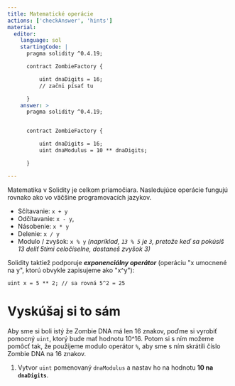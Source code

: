 ```yaml
---
title: Matematické operácie
actions: ['checkAnswer', 'hints']
material:
  editor:
    language: sol
    startingCode: |
      pragma solidity ^0.4.19;

      contract ZombieFactory {

          uint dnaDigits = 16;
          // začni písať tu

      }
    answer: >
      pragma solidity ^0.4.19;


      contract ZombieFactory {

          uint dnaDigits = 16;
          uint dnaModulus = 10 ** dnaDigits;

      }

---
```


Matematika v Solidity je celkom priamočiara. Nasledujúce operácie fungujú rovnako ako vo väčšine programovacích jazykov.


* Sčítavanie: `x + y`
* Odčítavanie: `x - y`,
* Násobenie: `x * y`
* Delenie: `x / y`
* Modulo / zvyšok: `x % y` _(napríklad, `13 % 5` je `3`, pretože keď sa pokúsiš 13 deliť 5timi celočíselne, dostaneš zvyšok 3)_

Solidity taktiež podporuje ***exponenciálny operátor*** (operáciu "x umocnené na y", ktorú obvykle zapisujeme ako "x^y"):

```
uint x = 5 ** 2; // sa rovná 5^2 = 25
```

# Vyskúšaj si to sám

Aby sme si boli istý že Zombie DNA má len 16 znakov, poďme si vyrobiť pomocný `uint`, ktorý bude mať hodnotu 10^16. Potom si s ním možeme pomôcť tak, že použijeme modulo operátor `%`, aby sme s ním skrátili číslo Zombie DNA na 16 znakov.

1. Vytvor `uint` pomenovaný `dnaModulus` a nastav ho na hodnotu **10 na `dnaDigits`**.
